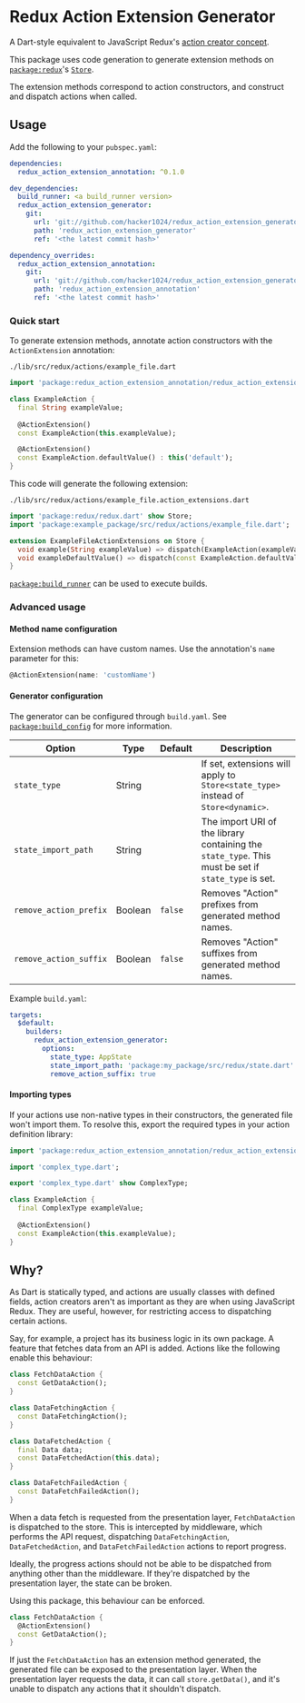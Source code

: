 # Redux Action Extension Generator
A Dart-style equivalent to JavaScript Redux's [action creator concept].

This package uses code generation to generate extension methods on
[`package:redux`][package:redux]'s [`Store`][package:redux Store].

The extension methods correspond to action constructors, and construct and
dispatch actions when called.

[action creator concept]: https://redux.js.org/recipes/reducing-boilerplate#action-creators
[package:redux]: https://pub.dev/packages/redux
[package:redux Store]: https://pub.dev/documentation/redux/latest/redux/Store-class.html

## Usage
Add the following to your `pubspec.yaml`:
```yaml
dependencies:
  redux_action_extension_annotation: ^0.1.0

dev_dependencies:
  build_runner: <a build_runner version>
  redux_action_extension_generator:
    git:
      url: 'git://github.com/hacker1024/redux_action_extension_generator.dart.git'
      path: 'redux_action_extension_generator'
      ref: '<the latest commit hash>'

dependency_overrides:
  redux_action_extension_annotation:
    git:
      url: 'git://github.com/hacker1024/redux_action_extension_generator.dart.git'
      path: 'redux_action_extension_annotation'
      ref: '<the latest commit hash>'
```

### Quick start
To generate extension methods, annotate action constructors with the
`ActionExtension` annotation:

`./lib/src/redux/actions/example_file.dart`
```dart
import 'package:redux_action_extension_annotation/redux_action_extension_annotation.dart';

class ExampleAction {
  final String exampleValue;
  
  @ActionExtension()
  const ExampleAction(this.exampleValue);

  @ActionExtension()
  const ExampleAction.defaultValue() : this('default');
}
```

This code will generate the following extension:

`./lib/src/redux/actions/example_file.action_extensions.dart`
```dart
import 'package:redux/redux.dart' show Store;
import 'package:example_package/src/redux/actions/example_file.dart';

extension ExampleFileActionExtensions on Store {
  void example(String exampleValue) => dispatch(ExampleAction(exampleValue));
  void exampleDefaultValue() => dispatch(const ExampleAction.defaultValue());
}
```

[`package:build_runner`][package:build_runner] can be used to execute builds.

[package:build_runner]: https://pub.dev/packages/build_runner

### Advanced usage
#### Method name configuration
Extension methods can have custom names. Use the annotation's `name` parameter for this:
```dart
@ActionExtension(name: 'customName')
```
#### Generator configuration
The generator can be configured through `build.yaml`.
See [`package:build_config`][package:build_config] for more information.

|**Option**|**Type**|**Default**|**Description**|
|----------|--------|-----------|---------------|
|`state_type`|String| |If set, extensions will apply to `Store<state_type>` instead of `Store<dynamic>`.|
|`state_import_path`|String| |The import URI of the library containing the `state_type`. This must be set if `state_type` is set.|
|`remove_action_prefix`|Boolean|`false`|Removes "Action" prefixes from generated method names.|
|`remove_action_suffix`|Boolean|`false`|Removes "Action" suffixes from generated method names.|

Example `build.yaml`:
```yaml
targets:
  $default:
    builders:
      redux_action_extension_generator:
        options:
          state_type: AppState
          state_import_path: 'package:my_package/src/redux/state.dart'
          remove_action_suffix: true
```

[package:build_config]: https://pub.dev/packages/build_config

#### Importing types
If your actions use non-native types in their constructors, the generated file
won't import them. To resolve this, export the required types in your action
definition library:

```dart
import 'package:redux_action_extension_annotation/redux_action_extension_annotation.dart';

import 'complex_type.dart';

export 'complex_type.dart' show ComplexType;

class ExampleAction {
  final ComplexType exampleValue;
  
  @ActionExtension()
  const ExampleAction(this.exampleValue);
}
```

## Why?
As Dart is statically typed, and actions are usually classes with defined
fields, action creators aren't as important as they are when using JavaScript
Redux. They are useful, however, for restricting access to dispatching certain
actions.

Say, for example, a project has its business logic in its own package. A feature
that fetches data from an API is added. Actions like the following enable this
behaviour:

```dart
class FetchDataAction {
  const GetDataAction();
}

class DataFetchingAction {
  const DataFetchingAction();
}

class DataFetchedAction {
  final Data data;
  const DataFetchedAction(this.data);
}

class DataFetchFailedAction {
  const DataFetchFailedAction();
}
```

When a data fetch is requested from the presentation layer, `FetchDataAction` is
dispatched to the store. This is intercepted by middleware, which performs the
API request, dispatching `DataFetchingAction`, `DataFetchedAction`, and
`DataFetchFailedAction` actions to report progress.

Ideally, the progress actions should not be able to be dispatched from anything
other than the middleware. If they're dispatched by the presentation layer, the
state can be broken.

Using this package, this behaviour can be enforced.

```dart
class FetchDataAction {
  @ActionExtension()
  const GetDataAction();
}
```

If just the `FetchDataAction` has an extension method generated, the generated
file can be exposed to the presentation layer. When the presentation layer
requests the data, it can call `store.getData()`, and it's unable to dispatch
any actions that it shouldn't dispatch.